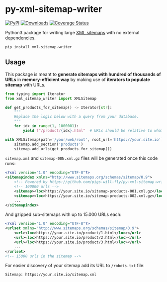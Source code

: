 # py-xml-sitemap-writer
[![PyPI](https://img.shields.io/pypi/v/xml-sitemap-writer.svg)](https://pypi.python.org/pypi/xml-sitemap-writer)
[![Downloads](https://pepy.tech/badge/xml-sitemap-writer)](https://pepy.tech/project/xml-sitemap-writer)
[![Coverage Status](https://coveralls.io/repos/github/pigs-will-fly/py-xml-sitemap-writer/badge.svg?branch=master)](https://coveralls.io/github/pigs-will-fly/py-xml-sitemap-writer?branch=master)

Python3 package for writing large [XML sitemaps](https://www.sitemaps.org/index.html) with no external dependencies.

```
pip install xml-sitemap-writer
```

## Usage

This package is meant to **generate sitemaps with hundred of thousands of URLs** in **memory-efficient way** by
making use of **iterators to populate sitemap** with URLs.

```python
from typing import Iterator
from xml_sitemap_writer import XMLSitemap

def get_products_for_sitemap() -> Iterator[str]:
    """
    Replace the logic below with a query from your database.
    """
    for idx in range(1, 1000001):
        yield f"/product/{idx}.html"  # URLs should be relative to what you provide as "root_url" below

with XMLSitemap(path='/your/web/root', root_url='https://your.site.io') as sitemap:
    sitemap.add_section('products')
    sitemap.add_urls(get_products_for_sitemap())
```

`sitemap.xml` and `sitemap-00N.xml.gz` files will be generated once this code runs:

```xml
<?xml version="1.0" encoding="UTF-8"?>
<sitemapindex xmlns="http://www.sitemaps.org/schemas/sitemap/0.9">
	<!-- Powered by https://github.com/pigs-will-fly/py-xml-sitemap-writer -->
	<!-- 100000 urls -->
	<sitemap><loc>https://your.site.io/sitemap-products-001.xml.gz</loc></sitemap>
	<sitemap><loc>https://your.site.io/sitemap-products-002.xml.gz</loc></sitemap>
    ...
</sitemapindex>
```

And gzipped sub-sitemaps with up to 15.000 URLs each:

```xml
<?xml version="1.0" encoding="UTF-8"?>
<urlset xmlns="http://www.sitemaps.org/schemas/sitemap/0.9">
	<url><loc>https://your.site.io/product/1.html</loc></url>
	<url><loc>https://your.site.io/product/2.html</loc></url>
	<url><loc>https://your.site.io/product/3.html</loc></url>
    ...
</urlset>
<!-- 15000 urls in the sitemap -->
```

For easier discovery of your sitemap add its URL to `/robots.txt` file:

```
Sitemap: https://your.site.io/sitemap.xml
```

